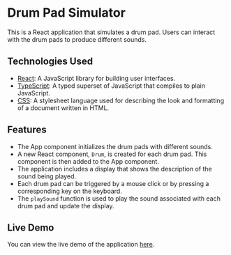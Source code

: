 # Drum Pad Simulator

This is a React application that simulates a drum pad. Users can interact with the drum pads to produce different sounds.

## Technologies Used

- [React](https://reactjs.org/): A JavaScript library for building user interfaces.
- [TypeScript](https://www.typescriptlang.org/): A typed superset of JavaScript that compiles to plain JavaScript.
- [CSS](https://developer.mozilla.org/en-US/docs/Web/CSS): A stylesheet language used for describing the look and formatting of a document written in HTML.

## Features

- The App component initializes the drum pads with different sounds.
- A new React component, `Drum`, is created for each drum pad. This component is then added to the App component.
- The application includes a display that shows the description of the sound being played.
- Each drum pad can be triggered by a mouse click or by pressing a corresponding key on the keyboard.
- The `playSound` function is used to play the sound associated with each drum pad and update the display.

## Live Demo

You can view the live demo of the application [here](https://react-drum-simulator.netlify.app/).
